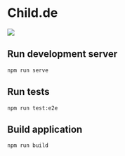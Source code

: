 # Child.de

[![](https://github.com/alexmozheyko/childde/workflows/EditorConfig/badge.svg)](https://github.com/alexmozheyko/childde/actions?query=workflow%3AEditorConfig)

## Run development server
```
npm run serve
```

## Run tests
```
npm run test:e2e
```

## Build application
```
npm run build
```
